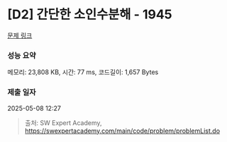 # [D2] 간단한 소인수분해 - 1945 

[문제 링크](https://swexpertacademy.com/main/code/problem/problemDetail.do?contestProbId=AV5Pl0Q6ANQDFAUq) 

### 성능 요약

메모리: 23,808 KB, 시간: 77 ms, 코드길이: 1,657 Bytes

### 제출 일자

2025-05-08 12:27



> 출처: SW Expert Academy, https://swexpertacademy.com/main/code/problem/problemList.do